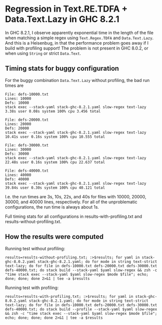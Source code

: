 Regression in Text.RE.TDFA + Data.Text.Lazy in GHC 8.2.1
========================================================

In GHC 8.2.1, I observe apparently exponential time in the length of
the file when matching a simple regex using `Text.Regex.TDFA` and
`Data.Text.Lazy`. And this is a Heisenbug, in that the performance
problem goes away if I build with profiling support! The problem is
not present in GHC 8.0.2, or when using `String` or strict
`Data.Text`.

Timing stats for buggy configuration
------------------------------------

For the buggy combination `Data.Text.Lazy` without profiling, the bad
run times are

    File: defs-10000.txt
    Lines: 10000
    Defs: 10000
    stack exec --stack-yaml stack-ghc-8.2.1.yaml slow-regex text-lazy   3.38s user 0.08s system 100% cpu 3.456 total

    File: defs-20000.txt
    Lines: 20000
    Defs: 20000
    stack exec --stack-yaml stack-ghc-8.2.1.yaml slow-regex text-lazy   10.41s user 0.16s system 100% cpu 10.555 total

    File: defs-30000.txt
    Lines: 30000
    Defs: 30000
    stack exec --stack-yaml stack-ghc-8.2.1.yaml slow-regex text-lazy   22.48s user 0.16s system 100% cpu 22.637 total

    File: defs-40000.txt
    Lines: 40000
    Defs: 40000
    stack exec --stack-yaml stack-ghc-8.2.1.yaml slow-regex text-lazy   39.84s user 0.30s system 100% cpu 40.121 total

I.e. the run times are 3s, 10s, 22s, and 40s for files with 10000,
20000, 30000, and 40000 lines, respectively. For all of the
unproblematic configurations, the run time is always about 1s.

Full timing stats for all configurations in results-with-profiling.txt
and results-without-profiling.txt.

How the results were computed
-----------------------------

Running test without profiling:

    results=results-without-profiling.txt; :>$results; for yaml in stack-ghc-8.0.2.yaml stack-ghc-8.2.1.yaml; do for mode in string text-strict text-lazy; do for file in defs-10000.txt defs-20000.txt defs-30000.txt defs-40000.txt; do stack build --stack-yaml $yaml slow-regex && zsh -c "time stack exec --stack-yaml $yaml slow-regex $mode $file"; echo; done; done; done 2>&1 | tee -a $results

Running test with profiling:

    results=results-with-profiling.txt; :>$results; for yaml in stack-ghc-8.0.2.yaml stack-ghc-8.2.1.yaml; do for mode in string text-strict text-lazy; do for file in defs-10000.txt defs-20000.txt defs-30000.txt defs-40000.txt; do stack build --profile --stack-yaml $yaml slow-regex && zsh -c "time stack exec --stack-yaml $yaml slow-regex $mode $file"; echo; done; done; done 2>&1 | tee -a $results
